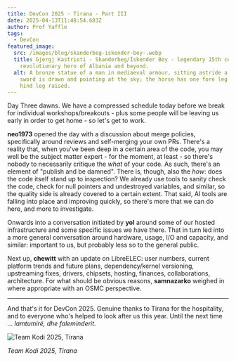```yaml
---
title: DevCon 2025 - Tirana - Part III
date: 2025-04-13T11:48:54.683Z
author: Prof Yaffle
tags:
  - DevCon
featured_image:
  src: /images/blog/skanderbeg-i̇skender-bey-.webp
  title: Gjergj Kastrioti - Skanderbeg/İskender Bey - legendary 15th century
    revolutionary hero of Albania and beyond.
  alt: A bronze statue of a man in mediaeval armour, sitting astride a horse. His
    sword is drawn and pointing at the sky; the horse has one fore leg and one
    hind leg raised.
---
```

Day Three dawns. We have a compressed schedule today before we break for individual workshops/breakouts - plus some people will be leaving us early in order to get home - so let's get to work.

**neo1973** opened the day with a discussion about merge policies, specifically around reviews and self-merging your own PRs. There's a reality that, when you've been deep in a certain area of the code, you may well be the subject matter expert - for the moment, at least - so there's nobody to necessarily critique the *what* of your code. As such, there's an element of "publish and be damned". There is, though, also the *how*: does the code itself stand up to inspection? We already use tools to sanity check the code, check for null pointers and undestroyed variables, and similar, so the quality side is already covered to a certain extent. That said, AI tools are falling into place and improving quickly, so there's more that we can do here, and more to investigate.

Onwards into a conversation initiated by **yol** around some of our hosted infrastructure and some specific issues we have there. That in turn led into a more general conversation around hardware, usage, I/O and capacity, and similar: important to us, but probably less so to the general public.

Next up, **chewitt** with an update on LibreELEC: user numbers, current platform trends and future plans, dependency/kernel versioning, upstreaming fixes, drivers, chipsets, hosting, finances, collaborations, architecture. For what should be obvious reasons, **samnazarko** weighed in where appropriate with an OSMC perspective. 

- - -

And that's it for DevCon 2025. Genuine thanks to Tirana for the hospitality, and to everyone who's helped to look after us this year. Until the next time ... *lamtumirë, dhe faleminderit*.

![](/images/blog/team-kodi-tirana-2025.webp "Team Kodi 2025, Tirana")

*Team Kodi 2025, Tirana*